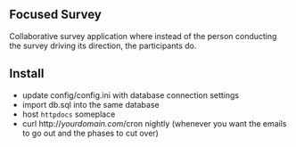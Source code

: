 ## Focused Survey

Collaborative survey application where instead of the person conducting the survey driving its direction, the participants do.

## Install
- update config/config.ini with database connection settings
- import db.sql into the same database
- host `httpdocs` someplace
- curl http://_yourdomain.com_/cron nightly (whenever you want the emails to go out and the phases to cut over)
